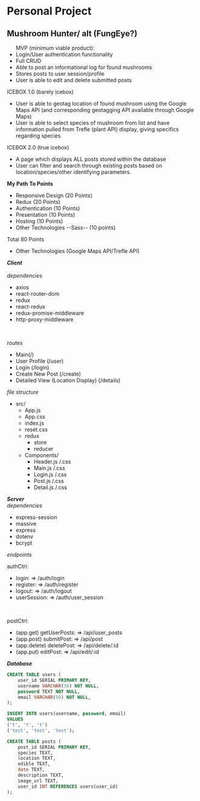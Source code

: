 # **Personal Project**

## Mushroom Hunter/ alt (FungEye?)

<ul>
MVP (minimum viable product): 
<li>Login/User authentication functionality</li>
<li>Full CRUD</li>
<li>Able to post an informational log for found mushrooms</li>
<li>Stores posts to user session/profile</li>
<li>User is able to edit and delete submitted posts</li>

</ul>

ICEBOX 1.0 (barely icebox)

- User is able to geotag location of found mushroom using the Google Maps API (and corresponding geotagging API available through Google Maps)
- User is able to select species of mushroom from list and have information pulled from Trefle (plant API) display, giving specifics regarding species

ICEBOX 2.0 (true icebox)

- A page which displays ALL posts stored within the database
- User can filter and search through existing posts based on location/species/other identifying parameters. 


**My Path To Points**
- Responsive Design (20 Points)
- Redux (20 Points)
- Authentication (10 Points)
- Presentation (10 Points)
- Hosting (10 Points)
- Other Technologies --Sass-- (10 points)

Total 80 Points

- Other Technologies (Google Maps API/Trefle API)

***Client***
<br/><br/>
*dependencies*
- axios
- react-router-dom
- redux
- react-redux
- redux-promise-middleware
- http-proxy-middleware
<br/>

*routes*
- Main(/)
- User Profile (/user)
- Login (/login)
- Create New Post (/create)
- Detailed View (Location Display) (/details)


*file structure*
- src/
    - App.js
    - App.css
    - index.js
    - reset.css
    - redux
        - store
        - reducer 
    - Components/
        - Header.js /.css
        - Main.js /.css 
        - Login.js /.css
        - Post.js /.css
        - Detail.js /.css
        


***Server*** 
<br/>
*dependencies*
- express-session
- massive 
- express
- dotenv
- bcrypt

*endpoints*
<br/>

authCtrl:
- login: => /auth/login
- register: => /auth/register
- logout: => /auth/logout
- userSession: => /auth/user_session
<br/>

postCtrl:
- (app.get) getUserPosts: => /api/user_posts
- (app.post) submitPost: => /api/post
- (app.delete) deletePost: => /api/delete/:id
- (app.put) editPost: => /api/edit/:id


***Database***

```sql
CREATE TABLE users (
    user_id SERIAL PRIMARY KEY,
    username VARCHAR(30) NOT NULL,
    password TEXT NOT NULL,
    email VARCHAR(50) NOT NULL,
);

INSERT INTO users(username, password, email)
VALUES 
('t', 't', 't')
('test', 'test', 'test');

CREATE TABLE posts (
    post_id SERIAL PRIMARY KEY,
    species TEXT,
    location TEXT,
    edible TEXT,
    date TEXT,
    description TEXT,
    image_url TEXT,
    user_id INT REFERENCES users(user_id)
);
```


